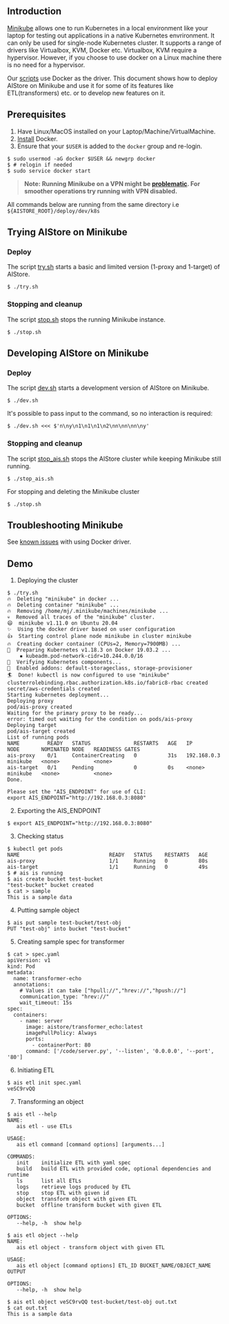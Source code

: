 ## Introduction

[Minikube](https://kubernetes.io/docs/setup/learning-environment/minikube/) allows one to run Kubernetes in a local environment like your laptop for testing out applications in a native Kubernetes envrironment. It can only be used for single-node Kubernetes cluster. It supports a range of drivers like Virtualbox, KVM, Docker etc. Virtualbox, KVM require a hypervisor.  However, if you choose to use docker on a Linux machine there is no need for a hypervisor.

Our [scripts](/deploy/dev/k8s) use Docker as the driver. This document shows how to deploy AIStore on Minikube and use it for some of its features like ETL(transformers) etc. or to develop new features on it.

## Prerequisites

1. Have Linux/MacOS installed on your Laptop/Machine/VirtualMachine.
2. [Install](https://docs.docker.com/engine/install/) Docker.
3. Ensure that your `$USER` is added to the `docker` group and re-login.

```console
$ sudo usermod -aG docker $USER && newgrp docker
$ # relogin if needed
$ sudo service docker start
```

>  **Note:  Running Minikube on a VPN might be [problematic](https://minikube.sigs.k8s.io/docs/handbook/vpn_and_proxy/). For smoother
   operations try running with VPN disabled.**

All commands below are running from the same directory i.e `${AISTORE_ROOT}/deploy/dev/k8s`

## Trying AIStore on Minikube


### Deploy

The script [try.sh](try.sh) starts a basic and limited version (1-proxy and 1-target) of AIStore.

```console
$ ./try.sh
```


### Stopping and cleanup

The script [stop.sh](stop.sh) stops the running Minikube instance.

```console
$ ./stop.sh
```

## Developing AIStore on Minikube


### Deploy

The script [dev.sh](dev.sh) starts a development version of AIStore on Minikube.

```console
$ ./dev.sh
```

It's possible to pass input to the command, so no interaction is required:

```console
$ ./dev.sh <<< $'n\ny\n1\n1\n1\n2\nn\nn\nn\ny'
```

### Stopping and cleanup

The script [stop_ais.sh](stop_ais.sh) stops the AIStore cluster while keeping Minikube still running.

```console
$ ./stop_ais.sh
```

For stopping and deleting the Minikube cluster

```console
$ ./stop.sh
```

## Troubleshooting Minikube

See [known issues](https://minikube.sigs.k8s.io/docs/drivers/docker/#known-issues) with using Docker driver.

## Demo

1. Deploying the cluster

```console
$ ./try.sh
🔥  Deleting "minikube" in docker ...
🔥  Deleting container "minikube" ...
🔥  Removing /home/mj/.minikube/machines/minikube ...
💀  Removed all traces of the "minikube" cluster.
😄  minikube v1.11.0 on Ubuntu 20.04
✨  Using the docker driver based on user configuration
👍  Starting control plane node minikube in cluster minikube
🔥  Creating docker container (CPUs=2, Memory=7900MB) ...
🐳  Preparing Kubernetes v1.18.3 on Docker 19.03.2 ...
    ▪ kubeadm.pod-network-cidr=10.244.0.0/16
🔎  Verifying Kubernetes components...
🌟  Enabled addons: default-storageclass, storage-provisioner
🏄  Done! kubectl is now configured to use "minikube"
clusterrolebinding.rbac.authorization.k8s.io/fabric8-rbac created
secret/aws-credentials created
Starting kubernetes deployment...
Deploying proxy
pod/ais-proxy created
Waiting for the primary proxy to be ready...
error: timed out waiting for the condition on pods/ais-proxy
Deploying target
pod/ais-target created
List of running pods
NAME         READY   STATUS              RESTARTS   AGE   IP            NODE       NOMINATED NODE   READINESS GATES
ais-proxy    0/1     ContainerCreating   0          31s   192.168.0.3   minikube   <none>           <none>
ais-target   0/1     Pending             0          0s    <none>        minikube   <none>           <none>
Done.

Please set the "AIS_ENDPOINT" for use of CLI:
export AIS_ENDPOINT="http://192.168.0.3:8080"
```

2. Exporting the AIS_ENDPOINT

```console
$ export AIS_ENDPOINT="http://192.168.0.3:8080"
```

3. Checking status

```console
$ kubectl get pods
NAME                             READY   STATUS    RESTARTS   AGE
ais-proxy                        1/1     Running   0          80s
ais-target                       1/1     Running   0          49s
$ # ais is running
$ ais create bucket test-bucket
"test-bucket" bucket created
$ cat > sample
This is a sample data
```

4. Putting sample object

```console
$ ais put sample test-bucket/test-obj
PUT "test-obj" into bucket "test-bucket"
```

5. Creating sample spec for transformer

```console
$ cat > spec.yaml
apiVersion: v1
kind: Pod
metadata:
  name: transformer-echo
  annotations:
    # Values it can take ["hpull://","hrev://","hpush://"]
    communication_type: "hrev://"
    wait_timeout: 15s
spec:
  containers:
    - name: server
      image: aistore/transformer_echo:latest
      imagePullPolicy: Always
      ports:
        - containerPort: 80
      command: ['/code/server.py', '--listen', '0.0.0.0', '--port', '80']
```

6. Initiating ETL

```console
$ ais etl init spec.yaml
veSC9rvQQ
```

7. Transforming an object

```console
$ ais etl --help
NAME:
   ais etl - use ETLs

USAGE:
   ais etl command [command options] [arguments...]

COMMANDS:
   init    initialize ETL with yaml spec
   build   build ETL with provided code, optional dependencies and runtime
   ls      list all ETLs
   logs    retrieve logs produced by ETL
   stop    stop ETL with given id
   object  transform object with given ETL
   bucket  offline transform bucket with given ETL

OPTIONS:
   --help, -h  show help

$ ais etl object --help
NAME:
   ais etl object - transform object with given ETL

USAGE:
   ais etl object [command options] ETL_ID BUCKET_NAME/OBJECT_NAME OUTPUT

OPTIONS:
   --help, -h  show help

$ ais etl object veSC9rvQQ test-bucket/test-obj out.txt
$ cat out.txt
This is a sample data
```
